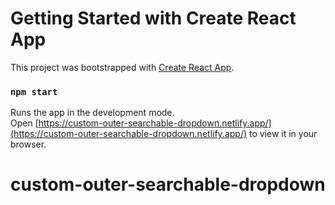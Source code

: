 # Getting Started with Create React App

This project was bootstrapped with [Create React App](https://github.com/facebook/create-react-app).

### `npm start`

Runs the app in the development mode.\
Open [https://custom-outer-searchable-dropdown.netlify.app/](https://custom-outer-searchable-dropdown.netlify.app/) to view it in your browser.
# custom-outer-searchable-dropdown
